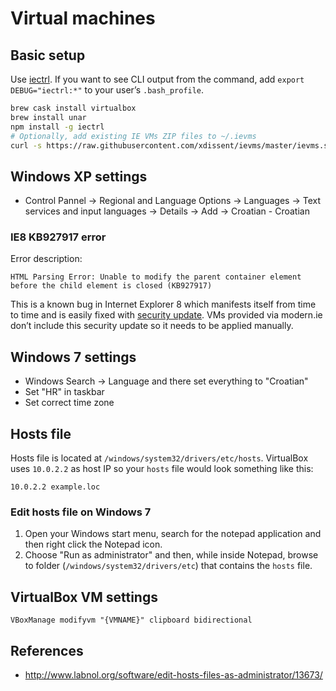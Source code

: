 # Virtual machines

## Basic setup

Use [iectrl](http://xdissent.github.io/iectrl/). If you want to see CLI output from the command, add `export DEBUG="iectrl:*"` to your user’s `.bash_profile`.

```sh
brew cask install virtualbox
brew install unar
npm install -g iectrl
# Optionally, add existing IE VMs ZIP files to ~/.ievms
curl -s https://raw.githubusercontent.com/xdissent/ievms/master/ievms.sh | env IEVMS_VERSIONS="9 10 EDGE" bash
```

## Windows XP settings

* Control Pannel → Regional and Language Options → Languages → Text services and input languages → Details → Add → Croatian - Croatian

### IE8 KB927917 error

Error description:

```
HTML Parsing Error: Unable to modify the parent container element before the child element is closed (KB927917)
```

This is a known bug in Internet Explorer 8 which manifests itself from time to time and is easily fixed with [security update](https://www.microsoft.com/en-us/download/details.aspx?id=23606). VMs provided via modern.ie don’t include this security update so it needs to be applied manually.

## Windows 7 settings

* Windows Search → Language and there set everything to "Croatian"
* Set "HR" in taskbar
* Set correct time zone

## Hosts file

Hosts file is located at `/windows/system32/drivers/etc/hosts`. VirtualBox uses `10.0.2.2` as host IP so your `hosts` file would look something like this:

```
10.0.2.2 example.loc
```

### Edit hosts file on Windows 7

1. Open your Windows start menu, search for the notepad application and then right click the Notepad icon.
1. Choose "Run as administrator" and then, while inside Notepad, browse to folder (`/windows/system32/drivers/etc`) that contains the `hosts` file.

## VirtualBox VM settings

```
VBoxManage modifyvm "{VMNAME}" clipboard bidirectional
```

## References

* http://www.labnol.org/software/edit-hosts-files-as-administrator/13673/
